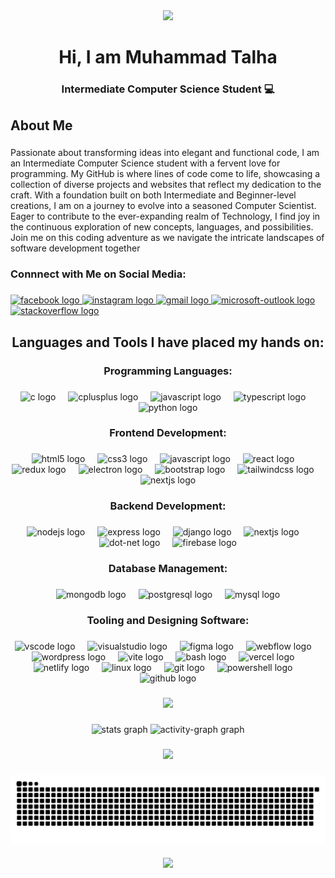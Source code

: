 <div align="center">
  <img height="330" src="https://user-images.githubusercontent.com/86270481/214122618-1bf43327-cdef-456e-81fe-fc71a9070c07.gif"  />
</div>

###

<h1 align="center">Hi, I am Muhammad Talha</h1>

###

<h3 align="center">Intermediate Computer Science Student 💻</h3>

###

<h2 align="left">About Me</h2>

###

<p align="left">Passionate about transforming ideas into elegant and functional code, I am an Intermediate Computer Science student with a fervent love for programming. My GitHub is where lines of code come to life, showcasing a collection of diverse projects and websites that reflect my dedication to the craft. With a foundation built on both Intermediate and Beginner-level creations, I am on a journey to evolve into a seasoned Computer Scientist. Eager to contribute to the ever-expanding realm of Technology, I find joy in the continuous exploration of new concepts, languages, and possibilities. Join me on this coding adventure as we navigate the intricate landscapes of software development together</p>

###

<h3 align="left">Connnect with Me on Social Media:</h3>

###

<div align="left">
  <a href="https://www.facebook.com/profile.php?id=100092518021987" target="_blank">
    <img src="https://img.shields.io/static/v1?message=Facebook&logo=facebook&label=&color=1877F2&logoColor=white&labelColor=&style=for-the-badge" height="40" alt="facebook logo"  />
  </a>
  <a href="https://www.instagram.com/ttlha._15/" target="_blank">
    <img src="https://img.shields.io/static/v1?message=Instagram&logo=instagram&label=&color=E4405F&logoColor=white&labelColor=&style=for-the-badge" height="40" alt="instagram logo"  />
  </a>
  <a href="https:mail.google.com/talhaz5518@gmail.com" target="_blank">
    <img src="https://img.shields.io/static/v1?message=Gmail&logo=gmail&label=&color=D14836&logoColor=white&labelColor=&style=for-the-badge" height="40" alt="gmail logo"  />
  </a>
  <a href="https://outlook.live.com/talha1518@outlook.com" target="_blank">
    <img src="https://img.shields.io/static/v1?message=Outlook&logo=microsoft-outlook&label=&color=0078D4&logoColor=white&labelColor=&style=for-the-badge" height="40" alt="microsoft-outlook logo"  />
  </a>
  <a href="https://stackoverflow.com/users/23203699/muhammad-talha" target="_blank">
    <img src="https://img.shields.io/static/v1?message=Stackoverflow&logo=stackoverflow&label=&color=FE7A16&logoColor=white&labelColor=&style=for-the-badge" height="40" alt="stackoverflow logo"  />
  </a>
</div>

###

<h2 align="center">Languages and Tools I have placed my hands on:</h2>

###

<h3 align="center">Programming Languages:</h3>

###

<div align="center">
  <img src="https://skillicons.dev/icons?i=c" height="40" alt="c logo" title="C" />
  <img width="12" />
  <img src="https://skillicons.dev/icons?i=cpp" height="40" alt="cplusplus logo"  title="C++"  />
  <img width="12" />
  <img src="https://skillicons.dev/icons?i=js" height="40" alt="javascript logo"  title="JavaScript"  />
  <img width="12" />
  <img src="https://skillicons.dev/icons?i=ts" height="40" alt="typescript logo"  title="TypeScript"  />
  <img width="12" />
  <img src="https://skillicons.dev/icons?i=py" height="40" alt="python logo"  title="Python"  />
</div>

###

<h3 align="center">Frontend Development:</h3>

###

<div align="center">
  <img src="https://skillicons.dev/icons?i=html" height="40" alt="html5 logo" title="HTML5"  />
  <img width="12" />
  <img src="https://skillicons.dev/icons?i=css" height="40" alt="css3 logo" title="CSS3"  />
  <img width="12" />
  <img src="https://skillicons.dev/icons?i=js" height="40" alt="javascript logo" title="JavaScript"  />
  <img width="12" />
  <img src="https://skillicons.dev/icons?i=react" height="40" alt="react logo" title="React JS"  />
  <img width="12" />
  <img src="https://skillicons.dev/icons?i=redux" height="40" alt="redux logo" title="Redux"  />
  <img width="12" />
  <img src="https://skillicons.dev/icons?i=electron" height="40" alt="electron logo" title="Electron JS"  />
  <img width="12" />
  <img src="https://skillicons.dev/icons?i=bootstrap" height="40" alt="bootstrap logo" title="Bootstrap"  />
  <img width="12" />
  <img src="https://skillicons.dev/icons?i=tailwind" height="40" alt="tailwindcss logo" title="Tailwind CSS"  />
  <img width="12" />
  <img src="https://skillicons.dev/icons?i=nextjs" height="40" alt="nextjs logo" title="Next JS"  />
</div>

###

<h3 align="center">Backend Development:</h3>

###

<div align="center">
  <img src="https://skillicons.dev/icons?i=nodejs" height="40" alt="nodejs logo" title="Node JS"  />
  <img width="12" />
  <img src="https://skillicons.dev/icons?i=express" height="40" alt="express logo" title="Express JS"  />
  <img width="12" />
  <img src="https://skillicons.dev/icons?i=django" height="40" alt="django logo" title="Django"  />
  <img width="12" />
  <img src="https://skillicons.dev/icons?i=nextjs" height="40" alt="nextjs logo" title="Next JS"  />
  <img width="12" />
  <img src="https://skillicons.dev/icons?i=dotnet" height="40" alt="dot-net logo" title=".NET"  />
  <img width="12" />
  <img src="https://skillicons.dev/icons?i=firebase" height="40" alt="firebase logo" title="Firebase"  />
</div>

###

<h3 align="center">Database Management:</h3>

###

<div align="center">
  <img src="https://skillicons.dev/icons?i=mongodb" height="40" alt="mongodb logo" title="MongoDB"  />
  <img width="12" />
  <img src="https://skillicons.dev/icons?i=postgres" height="40" alt="postgresql logo" title="PostgresSQL"  />
  <img width="12" />
  <img src="https://skillicons.dev/icons?i=mysql" height="40" alt="mysql logo" title="MySQL"  />
</div>

###

<h3 align="center">Tooling and Designing Software:</h3>

###

<div align="center">
  <img src="https://skillicons.dev/icons?i=vscode" height="40" alt="vscode logo"  />
  <img width="12" />
  <img src="https://skillicons.dev/icons?i=visualstudio" height="40" alt="visualstudio logo"  />
  <img width="12" />
  <img src="https://skillicons.dev/icons?i=figma" height="40" alt="figma logo"  />
  <img width="12" />
  <img src="https://skillicons.dev/icons?i=webflow" height="40" alt="webflow logo"  />
  <img width="12" />
  <img src="https://skillicons.dev/icons?i=wordpress" height="40" alt="wordpress logo"  />
  <img width="12" />
  <img src="https://skillicons.dev/icons?i=vite" height="40" alt="vite logo"  />
  <img width="12" />
  <img src="https://skillicons.dev/icons?i=bash" height="40" alt="bash logo"  />
  <img width="12" />
  <img src="https://skillicons.dev/icons?i=vercel" height="40" alt="vercel logo"  />
  <img width="12" />
  <img src="https://skillicons.dev/icons?i=netlify" height="40" alt="netlify logo"  />
  <img width="12" />
  <img src="https://skillicons.dev/icons?i=linux" height="40" alt="linux logo"  />
  <img width="12" />
  <img src="https://skillicons.dev/icons?i=git" height="40" alt="git logo"  />
  <img width="12" />
  <img src="https://skillicons.dev/icons?i=powershell" height="40" alt="powershell logo"  />
  <img width="12" />
  <img src="https://skillicons.dev/icons?i=github" height="40" alt="github logo"  />
</div>

###

<div align="center">
  <img height="412" src="https://i.pinimg.com/originals/60/a5/85/60a58511e5c70a418ac743f7df8134fa.gif"  />
</div>

###

<div align="center">
  <img src="https://github-readme-stats.vercel.app/api?username=MuhammadTalha15&hide_title=false&hide_rank=false&show_icons=true&include_all_commits=true&count_private=true&disable_animations=false&theme=dracula&locale=en&hide_border=false&order=1" height="150" alt="stats graph"  />
  <!-- <img src="https://streak-stats.demolab.com?user=MuhammadTalha15&locale=en&mode=daily&theme=dracula&hide_border=false&border_radius=5&order=3" height="150" alt="streak graph"  /> -->
  <img src="https://github-readme-activity-graph.vercel.app/graph?username=MuhammadTalha15&radius=16&theme=react&area=true&order=5" height="300" alt="activity-graph graph"  />
</div>

###

<div align="center">
  <img height="412" src="./Pictures/mid.gif"  />
</div>

###

<img align="center" src="https://raw.githubusercontent.com/MuhammadTalha15/MuhammadTalha15/output/snake.svg" alt="Snake animation" />

###

<div align="center">
  <img height="525" src="https://w0.peakpx.com/wallpaper/63/556/HD-wallpaper-japanese-vibes-ideas-in-2022-scenery-japan-aesthetic-anime-scenery.jpg"  />
</div>

###

